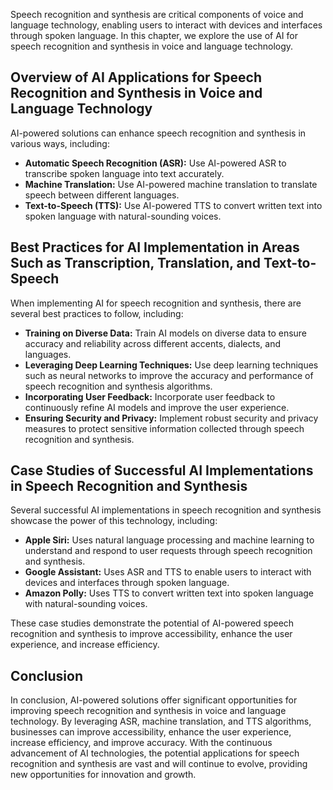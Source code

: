

Speech recognition and synthesis are critical components of voice and language technology, enabling users to interact with devices and interfaces through spoken language. In this chapter, we explore the use of AI for speech recognition and synthesis in voice and language technology.

Overview of AI Applications for Speech Recognition and Synthesis in Voice and Language Technology
-------------------------------------------------------------------------------------------------

AI-powered solutions can enhance speech recognition and synthesis in various ways, including:

* **Automatic Speech Recognition (ASR):** Use AI-powered ASR to transcribe spoken language into text accurately.
* **Machine Translation:** Use AI-powered machine translation to translate speech between different languages.
* **Text-to-Speech (TTS):** Use AI-powered TTS to convert written text into spoken language with natural-sounding voices.

Best Practices for AI Implementation in Areas Such as Transcription, Translation, and Text-to-Speech
----------------------------------------------------------------------------------------------------

When implementing AI for speech recognition and synthesis, there are several best practices to follow, including:

* **Training on Diverse Data:** Train AI models on diverse data to ensure accuracy and reliability across different accents, dialects, and languages.
* **Leveraging Deep Learning Techniques:** Use deep learning techniques such as neural networks to improve the accuracy and performance of speech recognition and synthesis algorithms.
* **Incorporating User Feedback:** Incorporate user feedback to continuously refine AI models and improve the user experience.
* **Ensuring Security and Privacy:** Implement robust security and privacy measures to protect sensitive information collected through speech recognition and synthesis.

Case Studies of Successful AI Implementations in Speech Recognition and Synthesis
---------------------------------------------------------------------------------

Several successful AI implementations in speech recognition and synthesis showcase the power of this technology, including:

* **Apple Siri:** Uses natural language processing and machine learning to understand and respond to user requests through speech recognition and synthesis.
* **Google Assistant:** Uses ASR and TTS to enable users to interact with devices and interfaces through spoken language.
* **Amazon Polly:** Uses TTS to convert written text into spoken language with natural-sounding voices.

These case studies demonstrate the potential of AI-powered speech recognition and synthesis to improve accessibility, enhance the user experience, and increase efficiency.

Conclusion
----------

In conclusion, AI-powered solutions offer significant opportunities for improving speech recognition and synthesis in voice and language technology. By leveraging ASR, machine translation, and TTS algorithms, businesses can improve accessibility, enhance the user experience, increase efficiency, and improve accuracy. With the continuous advancement of AI technologies, the potential applications for speech recognition and synthesis are vast and will continue to evolve, providing new opportunities for innovation and growth.

